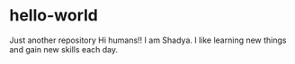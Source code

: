 # hello-world
Just another repository
Hi humans!!
I am Shadya. I like learning new things and gain new skills each day.
